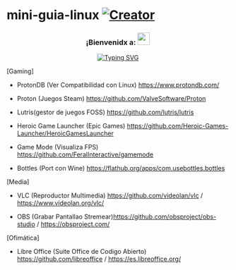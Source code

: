# mini-guia-linux  <a href="https://github.com/gl00myb0y/"><img src="https://img.shields.io/badge/Creator-purple?style=flat&logo=github&logoColor=white&link=https://github.com/gl00myb0y/" alt="Creator" /></a>


<h3 align="center">
  ¡Bienvenidx a:
  <img src="https://media.giphy.com/media/hvRJCLFzcasrR4ia7z/giphy.gif" width="28">
</h3>
<p align="center">
<a href="https://github.com/gl00myb0y/mini-guia-linux/blob/main/mini-guia-linux.md"><img src="https://readme-typing-svg.herokuapp.com?font=Fira+Code&pause=1000&color=AD09F7&width=445&lines=Mini+gu%C3%ADa+para+iniciantes+en+Linux+%5E%5E" alt="Typing SVG" /></a>
  
[Gaming]

- ProtonDB (Ver Compatibilidad con Linux)  https://www.protondb.com/

- Proton (Juegos Steam)  https://github.com/ValveSoftware/Proton

- Lutris(gestor de juegos FOSS) https://github.com/lutris/lutris

- Heroic Game Launcher (Epic Games) https://github.com/Heroic-Games-Launcher/HeroicGamesLauncher

- Game Mode (Visualiza FPS) https://github.com/FeralInteractive/gamemode

- Bottles (Port con Wine) https://flathub.org/apps/com.usebottles.bottles

[Media]

- VLC (Reproductor Multimedia) https://github.com/videolan/vlc / https://www.videolan.org/vlc/

- OBS (Grabar Pantallao Stremear)https://github.com/obsproject/obs-studio / https://obsproject.com/


[Ofimática]

- Libre Office (Suite Office de Codigo Abierto) https://github.com/libreoffice / https://es.libreoffice.org/
 
</p>

